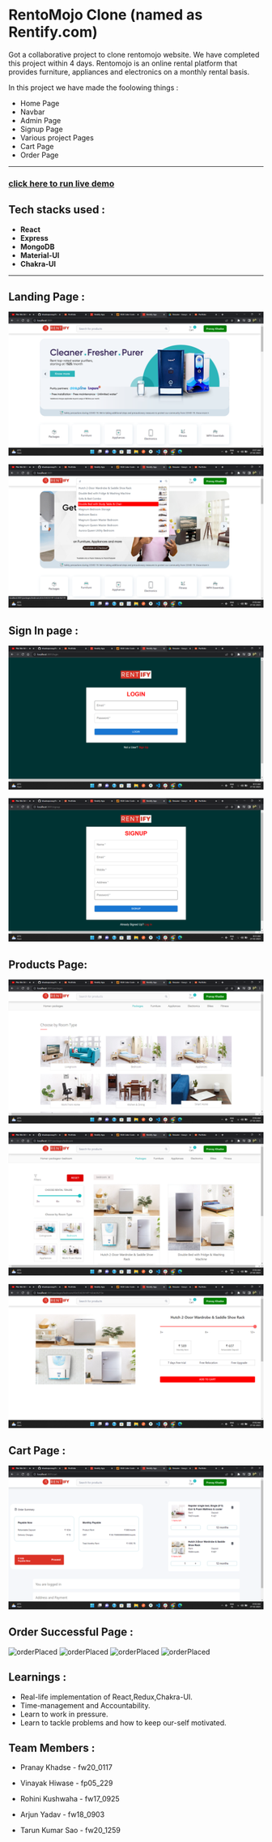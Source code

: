 # RentoMojo Clone (named as Rentify.com)
Got a collaborative project to clone rentomojo website. We have completed this project within 4 days.
Rentomojo is an online rental platform that provides furniture, appliances and electronics on a monthly rental basis.

In this project we have made the foolowing things :
 - Home Page
 - Navbar
 - Admin Page
 - Signup Page
 - Various project Pages
 - Cart Page
 - Order Page

---

### [click here to run live demo](https://rentify-khadsepranay.vercel.app/)

## Tech stacks used :
* **React**
* **Express**
* **MongoDB**
* **Material-UI**
* **Chakra-UI**

***
## Landing Page :

![home1](img/HomePage.png)

![home2](img/Search.png)


## Sign In page :

![login](img/Login.png)

![signup](img/Signup.png)

## Products Page:

![products](img/Category.png)

![products](img/SubCategory.png)

![products](img/SingleProduct.png)



## Cart Page : 

![cart](img/Cart.png)

## Order Successful Page : 

![orderPlaced](Pay1.png)
![orderPlaced](Pay2.png)
![orderPlaced](Pay3.png)
![orderPlaced](Pay4.png)


## Learnings :
- Real-life implementation of React,Redux,Chakra-UI.
- Time-management and Accountability.
- Learn to work in pressure.
- Learn to tackle problems and how to keep our-self motivated.
  
## Team Members : 

- Pranay Khadse - fw20_0117
  
- Vinayak Hiwase - fp05_229

- Rohini Kushwaha - fw17_0925

- Arjun Yadav - fw18_0903

- Tarun Kumar Sao - fw20_1259















